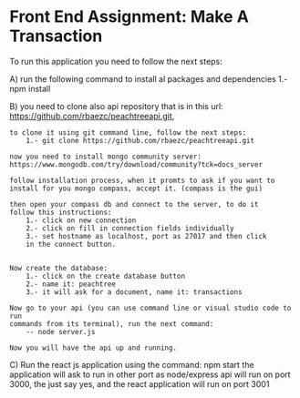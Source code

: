 # Front End Assignment: Make A Transaction
To run this application you need to follow the next steps:

A) run the following command to install al packages and dependencies
    1.- npm install

B) you need to clone also api repository that is in this url:
    https://github.com/rbaezc/peachtreeapi.git,

    to clone it using git command line, follow the next steps:
        1.- git clone https://github.com/rbaezc/peachtreeapi.git

    now you need to install mongo community server:
    https://www.mongodb.com/try/download/community?tck=docs_server

    follow installation process, when it promts to ask if you want to 
    install for you mongo compass, accept it. (compass is the gui)

    then open your compass db and connect to the server, to do it
    follow this instructions:
        1.- click on new connection
        2.- click on fill in connection fields individually
        3.- set hostname as localhost, port as 27017 and then click 
        in the connect button.
    

    Now create the database:
        1.- click on the create database button
        2.- name it: peachtree
        3.- it will ask for a document, name it: transactions

    Now go to your api (you can use command line or visual studio code to run 
    commands from its terminal), run the next command:
        -- node server.js

    Now you will have the api up and running.

C) Run the react js application using the command: npm start
    the application will ask to run in other port as node/express api
    will run on port 3000, the just say yes, and the react application will
    run on port 3001

